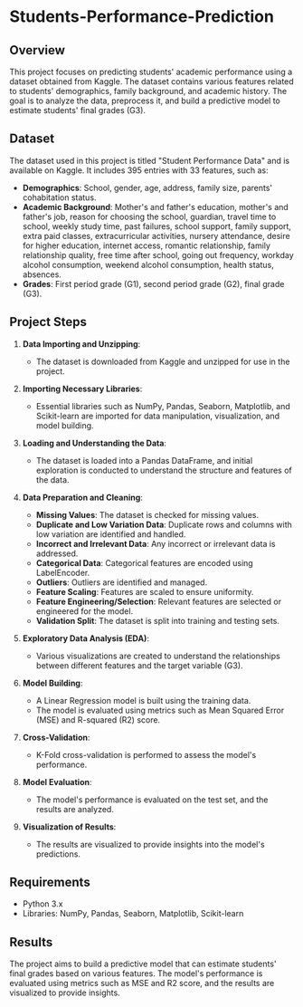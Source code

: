# Students-Performance-Prediction

## Overview
This project focuses on predicting students' academic performance using a dataset obtained from Kaggle. The dataset contains various features related to students' demographics, family background, and academic history. The goal is to analyze the data, preprocess it, and build a predictive model to estimate students' final grades (G3).

## Dataset
The dataset used in this project is titled "Student Performance Data" and is available on Kaggle. It includes 395 entries with 33 features, such as:

- **Demographics**: School, gender, age, address, family size, parents' cohabitation status.
- **Academic Background**: Mother's and father's education, mother's and father's job, reason for choosing the school, guardian, travel time to school, weekly study time, past failures, school support, family support, extra paid classes, extracurricular activities, nursery attendance, desire for higher education, internet access, romantic relationship, family relationship quality, free time after school, going out frequency, workday alcohol consumption, weekend alcohol consumption, health status, absences.
- **Grades**: First period grade (G1), second period grade (G2), final grade (G3).

## Project Steps
1. **Data Importing and Unzipping**:
   - The dataset is downloaded from Kaggle and unzipped for use in the project.

2. **Importing Necessary Libraries**:
   - Essential libraries such as NumPy, Pandas, Seaborn, Matplotlib, and Scikit-learn are imported for data manipulation, visualization, and model building.

3. **Loading and Understanding the Data**:
   - The dataset is loaded into a Pandas DataFrame, and initial exploration is conducted to understand the structure and features of the data.

4. **Data Preparation and Cleaning**:
   - **Missing Values**: The dataset is checked for missing values.
   - **Duplicate and Low Variation Data**: Duplicate rows and columns with low variation are identified and handled.
   - **Incorrect and Irrelevant Data**: Any incorrect or irrelevant data is addressed.
   - **Categorical Data**: Categorical features are encoded using LabelEncoder.
   - **Outliers**: Outliers are identified and managed.
   - **Feature Scaling**: Features are scaled to ensure uniformity.
   - **Feature Engineering/Selection**: Relevant features are selected or engineered for the model.
   - **Validation Split**: The dataset is split into training and testing sets.

5. **Exploratory Data Analysis (EDA)**:
   - Various visualizations are created to understand the relationships between different features and the target variable (G3).

6. **Model Building**:
   - A Linear Regression model is built using the training data.
   - The model is evaluated using metrics such as Mean Squared Error (MSE) and R-squared (R2) score.

7. **Cross-Validation**:
   - K-Fold cross-validation is performed to assess the model's performance.

8. **Model Evaluation**:
   - The model's performance is evaluated on the test set, and the results are analyzed.

9. **Visualization of Results**:
   - The results are visualized to provide insights into the model's predictions.

## Requirements
- Python 3.x
- Libraries: NumPy, Pandas, Seaborn, Matplotlib, Scikit-learn


## Results
The project aims to build a predictive model that can estimate students' final grades based on various features. The model's performance is evaluated using metrics such as MSE and R2 score, and the results are visualized to provide insights.
